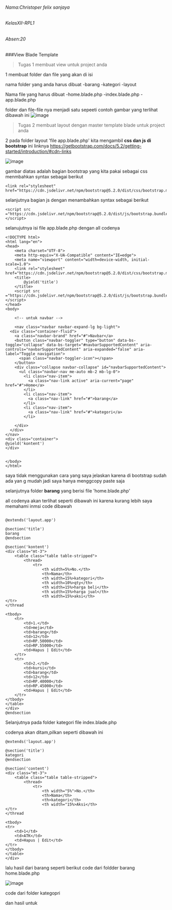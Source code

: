 ###### Nama:Christoper felix sanjaya 
###### KelasXII-RPL1
###### Absen:20

###View Blade Template
>Tugas 1 membuat view untuk project anda 

1 membuat folder dan file yang akan di isi 

nama folder yang anda harus dibuat
-barang
-kategori
-layout

Nama file yang harus dibuat 
-home.blade.php
-index.blade.php
-app.blade.php

folder dan file-file nya menjadi satu sepeeti
contoh gambar yang terlihat dibawah ini 
![image](https://user-images.githubusercontent.com/109930345/183357007-e091fd8a-a8b9-4bce-9f5f-f028366ce418.png)

>Tugas 2 membuat layout dengan master template blade untuk project anda

2 pada folder layout 'file app.blade.php' kita mengambil **css dan js di bootstrap** ini linknya https://getbootstrap.com/docs/5.2/getting-started/introduction/#cdn-links

![image](https://user-images.githubusercontent.com/109930345/183357317-61fe5f25-bdac-44dc-9ed6-bd97ef1febfd.png)

gambar diatas adalah bagian bootstrap yang kita pakai sebagai css menmbahkan syntax sebagai berikut 
```
<link rel="stylesheet" href="https://cdn.jsdelivr.net/npm/bootstrap@5.2.0/dist/css/bootstrap.min.css">
```

selanjutnya bagian js dengan menambahkan syntax sebagai berikut 
```
<script src ="https://cdn.jsdelivr.net/npm/bootstrap@5.2.0/dist/js/bootstrap.bundle.min.js"></script>
```

selanujutnya isi file app.blade.php dengan all codenya 
```
<!DOCTYPE html>
<html lang="en">
<head>
    <meta charset="UTF-8">
    <meta http-equiv="X-UA-Compatible" content="IE=edge">
    <meta name="viewport" content="width=device-width, initial-scale=1.0">
    <link rel="stylesheet" href="https://cdn.jsdelivr.net/npm/bootstrap@5.2.0/dist/css/bootstrap.min.css">
    <title>
        @yield('title')
    </title>
    <script src ="https://cdn.jsdelivr.net/npm/bootstrap@5.2.0/dist/js/bootstrap.bundle.min.js"></script>
</head>
<body>

    <!-- untuk navbar -->
    
    <nav class="navbar navbar-expand-lg bg-light">
  <div class="container-fluid">
    <a class="navbar-brand" href="#">Navbar</a>
    <button class="navbar-toggler" type="button" data-bs-toggle="collapse" data-bs-target="#navbarSupportedContent" aria-controls="navbarSupportedContent" aria-expanded="false" aria-label="Toggle navigation">
      <span class="navbar-toggler-icon"></span>
    </button>
    <div class="collapse navbar-collapse" id="navbarSupportedContent">
      <ul class="navbar-nav me-auto mb-2 mb-lg-0">
        <li class="nav-item">
          <a class="nav-link active" aria-current="page" href="#">Home</a>
        </li>
        <li class="nav-item">
          <a class="nav-link" href="#">barang</a>
        </li>
        <li class="nav-item">
          <a class="nav-link" href="#">kategori</a>
        </li>
        
    </div>
  </div>
</nav>
<div class="container">
@yield('kontent')
</div>


</body>
</html>
```
saya tidak menggunakan cara yang saya jelaskan karena di bootstrap sudah ada yan g mudah jadi saya hanya menggcopy paste saja

selanjutnya folder **barang** yang berisi file 'home.blade.php'

all codenya akan terlihat seperti dibawah ini karena kurang lebih saya memahami inmsi code dibawah 
```

@extends('layout.app')

@section('title')
barang
@endsection

@section('kontent')
<div class="mt-3">
    <table class="table table-stripped">
        <thread>
            <tr>
                <th width=5%>No.</th>
                <th>Nama</th>
                <th width=15%>kategori</th>
                <th width=10%>qty</th>
                <th width=15%>harga beli</th>
                <th width=15%>harga jual</th>
                <th width=15%>aksi</th>
</tr>
</thread

<tbody>
    <tr>
        <td>1.</td>
        <td>meja</td>
        <td>barang</td>
        <td>12</td>
        <td>RP.50000</td>
        <td>RP.55000</td>
        <td>Hapus | Edit</td>
    </tr>
    <tr>
        <td>2.</td>
        <td>kursi</td>
        <td>barang</td>
        <td>12</td>
        <td>RP.40000</td>
        <td>RP.45000</td>
        <td>Hapus | Edit</td>
    </tr>
</tbody>
</table>
</div>
@endsection
```

Selanjutnya pada folder kategori file index.blade.php

<!-- @extends(layout.app') yang berarti mewariskan ke (folder.file) -->

<!-- @section('title') barang @endsection berarti mengelompokkan agar bisa dipanggil ke berbagai file seperti pewarisan -->

codenya akan ditam,pilkan seperti dibawah ini 
```
@extends('layout.app')

@section('title')
kategori
@endsection

@section('content')
<div class="mt-3">
    <table class="table table-stripped">
        <thread>
            <tr>
                <th width="5%">No.</th>
                <th>Nama</th>
                <th>kategori</th>
                <th width="15%>Aksi</th>
</tr>
</thread

<tbody>
<tr>
    <td>1</td>
    <td>ATK</td>
    <td>Hapus | Edit</td>
</tr>
</tbody>
</table>
</div>
```

lalu hasil dari barang seperti berikut 
code dari foldder barang home.blade.php 

![image](https://user-images.githubusercontent.com/109930345/183358890-fb7d30fa-1bb8-4d55-8d04-eacf0c966d49.png)

code dari folder kategopri 

dan hasil untuk 
